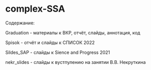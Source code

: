 # complex-SSA
Содержание:

Graduation - материалы к ВКР, отчёт, слайды, аннотация, код

Spisok - отчёт и слайды к СПИСОК 2022

Sildes_SAP - слайды к Sience and Progress 2021

nekr_slides - слайды к вустпулению на занятии В.В. Некруткина
